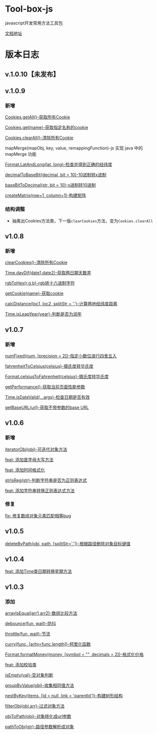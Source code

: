# Tool-box-js

javascript开发常用方法工具包

[文档地址](https://lao-jiawei.github.io/docs/docs/jvtools/%E7%AE%80%E4%BB%8B)

# 版本日志

## v.1.0.10【未发布】

## v.1.0.9

### 新增

[Cookies.getAll()-获取所有Cookie](https://lao-jiawei.github.io/docs/docs/jvtools/Cookies/clearAll)

[Cookies.get(name)-获取指定名称的cookie](https://lao-jiawei.github.io/docs/docs/jvtools/Cookies/get)

[Cookies.clearAll()-清除所有Cookie](https://lao-jiawei.github.io/docs/docs/jvtools/Cookies/clearAll)

mapMerge(mapObj, key, value, remappingFunction)-js 实现 java 中的 mapMerge 功能

[Format.LatAndLong(lat, long)-检查并得到正确的经纬度](https://lao-jiawei.github.io/docs/docs/jvtools/Format/LatAndLong)

[decimalToBaseBit(decimal, bit = 10)-10进制转x进制](https://lao-jiawei.github.io/docs/docs/jvtools/decimalToBaseBit)

[baseBitToDecimal(str, bit = 10)-x进制转10进制](https://lao-jiawei.github.io/docs/docs/jvtools/baseBitToDecimal)

[createMatrix(row=1, column=1)-构建矩阵]()

### 结构调整

* 抽离出Cookies方法类，下一版`clearCookies`方法，变为`Cookies.clearAll`

## v1.0.8

### 新增

[clearCookies()-清除所有Cookie](https://lao-jiawei.github.io/docs/docs/jvtools/clearCookies)

[Time.dayDif(date1,date2)-获取两日期天数差](https://lao-jiawei.github.io/docs/docs/jvtools/Time/dayDif)

[rgbToHex(r,g,b)-rgb转十六进制字符](https://lao-jiawei.github.io/docs/docs/jvtools/rgbToHex)

[getCookie(name)-获取cookie](https://lao-jiawei.github.io/docs/docs/jvtools/getCookie)

[calcDistance(loc1, loc2, splitStr = ',')-计算两地经纬度距离](https://lao-jiawei.github.io/docs/docs/jvtools/calcDistance)

[Time.isLeapYear(year)-判断是否为润年]()

## v1.0.7

### 新增

[numFixed(num, [precision = 2])-指定小数位进行四舍五入](https://lao-jiawei.github.io/docs/docs/jvtools/numFixed)

[fahrenheitToCelsius(celsius)-摄氏度转华氏度](https://lao-jiawei.github.io/docs/docs/jvtools/Format/fahrenheitToCelsius)

[Format.celsiusToFahrenheit(celsius)-摄氏度转华氏度](https://lao-jiawei.github.io/docs/docs/jvtools/Format/celsiusToFahrenheit)

[getPerformance()-获取当前页面性能参数](https://lao-jiawei.github.io/docs/docs/jvtools/getPerformance)

[Time.isDateValid(...args)-检查日期是否有效](https://lao-jiawei.github.io/docs/docs/jvtools/Time/isDateValid)

[getBaseURL(url)-获取不带参数的base URL](https://lao-jiawei.github.io/docs/docs/jvtools/URL/getBaseURL)

## v1.0.6

### 新增

[iteratorObj(obj)-可迭代对象方法](https://lao-jiawei.github.io/docs/docs/jvtools/iteratorObj)

[feat: 添加首字母大写方法](https://github.com/lao-jiawei/toolBox-js/commit/0287f3de219187ec869453453fa329a8b683bb5b)

[feat: 添加时间格式化](https://github.com/lao-jiawei/toolBox-js/commit/69b399c6a317637d52d82c80c98e1f35fb0fdaf1)

[strIsReg(str)-判断字符串是否为正则表达式](https://lao-jiawei.github.io/docs/docs/jvtools/strIsReg)

[feat: 添加字符串转换正则表达式方法](https://github.com/lao-jiawei/toolBox-js/commit/7fd18673cc9cc12f943d65336bfcd7a0ea61060c)

### 修复

[fix: 修复数组对象元素匹配相等bug](https://github.com/lao-jiawei/toolBox-js/commit/8e843e61545c728b5f4c9324e4684f1bf1346720)

## v1.0.5

[deleteByPath(obj, path, [splitStr='.'])-根据路径删除对象目标键值](https://lao-jiawei.github.io/docs/docs/jvtools/deleteByPath)

## v1.0.4

[feat: 添加Time类日期转换星期方法](https://github.com/lao-jiawei/toolBox-js/commit/e76d2a4b5bf7ececbf352e4a860a15d7670d5968)

## v1.0.3

### 添加

[arrayIsEqual(arr1,arr2)-数组比较方法](https://lao-jiawei.github.io/docs/docs/jvtools/arrayIsEqual)

[debounce(fun, wait)-防抖](https://lao-jiawei.github.io/docs/docs/jvtools/debounce)

[throttle(fun, wait)-节流](https://lao-jiawei.github.io/docs/docs/jvtools/throttle)

[curry(func, [arity=func.length])-柯里化函数](https://lao-jiawei.github.io/docs/docs/jvtools/curry)

[Format.formatMoney(money, [symbol = "", decimals = 2])-格式化价格](https://lao-jiawei.github.io/docs/docs/jvtools/Format/formatMoney)

[feat: 添加校验类](https://github.com/lao-jiawei/toolBox-js/commit/6ded90eb5d8dad99cea02033fe0d919c3d80c0e4)

[isEmpty(val)-空对象判断](https://lao-jiawei.github.io/docs/docs/jvtools/isEmpty)

[groupByValue(obj)-收集相同值方法](https://lao-jiawei.github.io/docs/docs/jvtools/groupByValue)

[nestByKey(items, [id = null, link = 'parentId'])-构建树形结构](https://lao-jiawei.github.io/docs/docs/jvtools/nestByKey)

[filterObj(obj,arr)-过滤对象方法](https://lao-jiawei.github.io/docs/docs/jvtools/filterObj)

[objToPath(obj)-对象转化成url参数](https://lao-jiawei.github.io/docs/docs/jvtools/URL/objToPath)

[pathToObj(str)-路径参数解析成对象](https://lao-jiawei.github.io/docs/docs/jvtools/URL/pathToObj)
